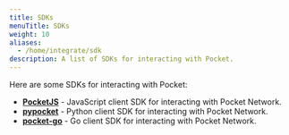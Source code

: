 ```yaml
---
title: SDKs
menuTitle: SDKs
weight: 10
aliases:
  - /home/integrate/sdk
description: A list of SDKs for interacting with Pocket.
---
```


Here are some SDKs for interacting with Pocket:

* **[PocketJS](https://github.com/pokt-foundation/pocket-js)** - JavaScript client SDK for interacting with Pocket Network.
* **[pypocket](https://github.com/pokt-foundation/pypocket)** - Python client SDK for interacting with Pocket Network.
* **[pocket-go](https://github.com/pokt-foundation/pocket-go)** - Go client SDK for interacting with Pocket Network.
